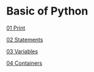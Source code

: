 # Basic of Python

[01 Print](Docs/01_Print.md)

[02 Statements](Docs/02_Statements.md)

[03 Variables](Docs/03_Variables.md)

[04 Containers](Docs/04_Containers.md)